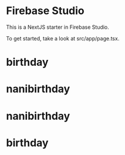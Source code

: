 # Firebase Studio

This is a NextJS starter in Firebase Studio.

To get started, take a look at src/app/page.tsx.
# birthday
# nanibirthday
# nanibirthday
# birthday
